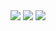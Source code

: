<img src="https://capsule-render.vercel.app/api?type=waving&color=auto&height=200&section=header&text=Celya Github&fontSize=90" />
<a href="https://www.instagram.com/my_diary333/" target="_blank"><img src="https://img.shields.io/badge/instagram-E4405F?style=for-the-badge&logo=instagram&logoColor=white"></a>
<a href="mailto:yjc3345@naver.com" target="_blank"><img src="https://img.shields.io/badge/naver-03C75A?style=for-the-badge&logo=naver&logoColor=white"></a>
